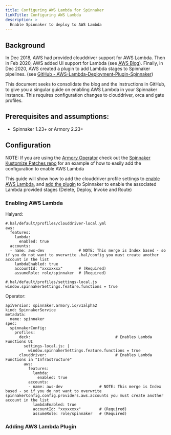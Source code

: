 ```yaml
---
title: Configuring AWS Lambda for Spinnaker
linkTitle: Configuring AWS Lambda
description: >
  Enable Spinnaker to deploy to AWS Lambda
---
```

## Background
In Dec 2018, AWS had provided clouddriver support for AWS Lambda.
Then in Feb 2020, AWS added UI support for Lambda (see [AWS Blog](https://aws.amazon.com/blogs/opensource/how-to-integrate-aws-lambda-with-spinnaker/)).
Finally, in Dec 2020, AWS created a plugin to add Lambda stages to Spinnaker pipelines. (see [GitHub - AWS-Lambda-Deployment-Plugin-Spinnaker](https://github.com/spinnaker-plugins/aws-lambda-deployment-plugin-spinnaker))

This document seeks to consolidate the blog and the instructions in GitHub, to give you a singular guide on enabling AWS Lambda in your Spinnaker instance.  This requires configuration changes to clouddriver, orca and gate profiles.

## Prerequisites and assumptions:

- Spinnaker 1.23+ or Armory 2.23+

## Configuration

NOTE: If you are using the [Armory Operator](https://docs.armory.io/docs/installation/operator/) check out the [Spinnaker Kustomize Patches repo](https://github.com/armory/spinnaker-kustomize-patches/pull/70) for an example of how to easily add the configuration to enable AWS Lambda

This guide will show how to add the clouddriver profile settings to [enable AWS Lambda](#enabling-aws-lambda), and [add the plugin](#adding-aws-lambda-plugin) to Spinnaker to enable the associated Lambda provided stages (Delete, Deploy, Invoke and Route)

### Enabling AWS Lambda

Halyard:
```
#.hal/default/profiles/clouddriver-local.yml
aws:
  features:
    lambda:
      enabled: true
  accounts:
  - name: aws-dev               # NOTE: This merge is Index based - so if you do not want to overwrite .hal/config you must create another account in the list
    lambdaEnabled: true
    accountId: "xxxxxxxx"       # (Required)
    assumeRole: role/spinnaker  # (Required)
```
```
#.hal/default/profiles/settings-local.js
window.spinnakerSettings.feature.functions = true
```

Operator:
```
apiVersion: spinnaker.armory.io/v1alpha2
kind: SpinnakerService
metadata:
  name: spinnaker
spec:
  spinnakerConfig:
    profiles:  
      deck:                                     # Enables Lambda Functions UI
        settings-local.js: |
          window.spinnakerSettings.feature.functions = true
      clouddriver:                              # Enables Lambda Functions in "Infrastructure"
        aws:
          features:
            lambda:
              enabled: true
          accounts:
          - name: aws-dev                # NOTE: This merge is Index based - so if you do not want to overwrite spinnakerConfig.config.providers.aws.accounts you must create another account in the list
            lambdaEnabled: true
            accountId: "xxxxxxxx"        # (Required)
            assumeRole: role/spinnaker   # (Required)
```

### Adding AWS Lambda Plugin
